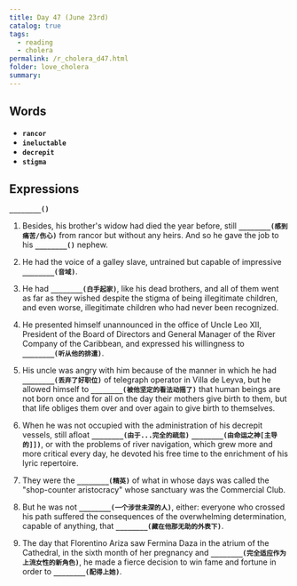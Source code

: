 ```yaml
---
title: Day 47 (June 23rd)
catalog: true
tags: 
  - reading
  - cholera
permalink: /r_cholera_d47.html
folder: love_cholera
summary: 
---
```


## Words

-   <b data-toggle="tooltip" data-original-title="{{site.data.glossary.rancor}}">`rancor`</b>
-   <b data-toggle="tooltip" data-original-title="{{site.data.glossary.ineluctable}}">`ineluctable`</b>
-   <b data-toggle="tooltip" data-original-title="{{site.data.glossary.decrepit}}">`decrepit`</b>
-   <b data-toggle="tooltip" data-original-title="{{site.data.glossary.stigma}}">`stigma`</b>



## Expressions

<b data-toggle="tooltip" data-original-title="{{site.data.answers.47_a}}">`________()`</b>

1.  Besides, his brother's widow had died the year before, still <b data-toggle="tooltip" data-original-title="{{site.data.answers.47_a}}">`________(感到痛苦/伤心)`</b> from rancor but without any heirs. And so he gave the job to his <b data-toggle="tooltip" data-original-title="{{site.data.answers.47_a2}}">`________()`</b> nephew.

2.  He had the voice of a galley slave, untrained but capable of impressive <b data-toggle="tooltip" data-original-title="{{site.data.answers.47_b}}">`________(音域)`</b>.

3.  He had <b data-toggle="tooltip" data-original-title="{{site.data.answers.47_c}}">`________(白手起家)`</b>, like his dead brothers, and all of them went as far as they wished despite the stigma of being illegitimate children, and even worse, illegitimate children who had never been recognized.

4.  He presented himself unannounced in the office of Uncle Leo XII, President of the Board of Directors and General Manager of the River Company of the Caribbean, and expressed his willingness to <b data-toggle="tooltip" data-original-title="{{site.data.answers.47_d}}">`________(听从他的排遣)`</b>.

5.  His uncle was angry with him because of the manner in which he had <b data-toggle="tooltip" data-original-title="{{site.data.answers.47_e}}">`________(丢弃了好职位)`</b> of telegraph operator in Villa de Leyva, but he allowed himself to <b data-toggle="tooltip" data-original-title="{{site.data.answers.47_e2}}">`________(被他坚定的看法动摇了)`</b> that human beings are not born once and for all on the day their mothers give birth to them, but that life obliges them over and over again to give birth to themselves.

6.  When he was not occupied with the administration of his decrepit vessels, still afloat <b data-toggle="tooltip" data-original-title="{{site.data.answers.47_f}}">`________(由于...完全的疏忽)`</b> <b data-toggle="tooltip" data-original-title="{{site.data.answers.47_f2}}">`________(由命运之神[主导的]])`</b>, or with the problems of river navigation, which grew more and more critical every day, he devoted his free time to the enrichment of his lyric repertoire.

7.  They were the <b data-toggle="tooltip" data-original-title="{{site.data.answers.47_g}}">`________(精英)`</b> of what in whose days was called the "shop-counter aristocracy" whose sanctuary was the Commercial Club.

8.  But he was not <b data-toggle="tooltip" data-original-title="{{site.data.answers.47_h}}">`________(一个涉世未深的人)`</b>, either: everyone who crossed his path suffered the consequences of the overwhelming determination, capable of anything, that <b data-toggle="tooltip" data-original-title="{{site.data.answers.47_h2}}">`________(藏在他那无助的外表下)`</b>.

9.  The day that Florentino Ariza saw Fermina Daza in the atrium of the Cathedral, in the sixth month of her pregnancy and <b data-toggle="tooltip" data-original-title="{{site.data.answers.47_i}}">`________(完全适应作为上流女性的新角色)`</b>, he made a fierce decision to win fame and fortune in order to <b data-toggle="tooltip" data-original-title="{{site.data.answers.47_i2}}">`________(配得上她)`</b>.